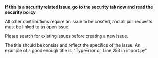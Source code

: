 **If this is a security related issue, go to the security tab now and read the security policy**

All other contributions require an issue to be created, and all pull requests must be linked to an open issue.

Please search for existing issues before creating a new issue.

The title should be consise and reflect the specifics of the issue.  An example of a good enough title is: "TypeError on Line 253 in import.py"
